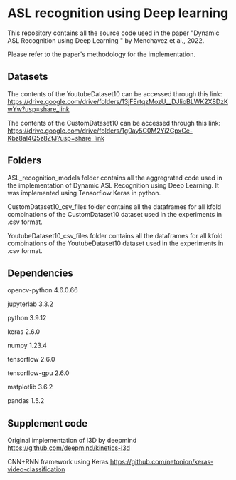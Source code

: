 # ASL recognition using Deep learning
This repository contains all the source code used in the paper "Dynamic ASL Recognition using Deep Learning " by Menchavez et al., 2022.

Please refer to the paper's methodology for the implementation.

## Datasets

The contents of the YoutubeDataset10 can be accessed through this link:
https://drive.google.com/drive/folders/13jFErtqzMozU__DJlioBLWK2X8DzKwYw?usp=share_link

The contents of the CustomDataset10 can be accessed through this link:
https://drive.google.com/drive/folders/1g0ay5C0M2Yi2GpxCe-Kbz8al4Q5z8ZtJ?usp=share_link


## Folders

ASL_recognition_models folder contains all the aggregrated code used in the implementation of Dynamic ASL Recognition using Deep Learning. It was implemented using Tensorflow Keras in python.

CustomDataset10_csv_files folder contains all the dataframes for all kfold combinations of the CustomDataset10 dataset used in the experiments in .csv format.

YoutubeDataset10_csv_files folder contains all the dataframes for all kfold combinations of the YoutubeDataset10 dataset used in the experiments in .csv format.


## Dependencies

opencv-python 4.6.0.66

jupyterlab 3.3.2

python 3.9.12

keras 2.6.0

numpy 1.23.4

tensorflow 2.6.0

tensorflow-gpu 2.6.0

matplotlib 3.6.2

pandas 1.5.2

## Supplement code

Original implementation of I3D by deepmind https://github.com/deepmind/kinetics-i3d

CNN+RNN framework using Keras https://github.com/netonion/keras-video-classification

